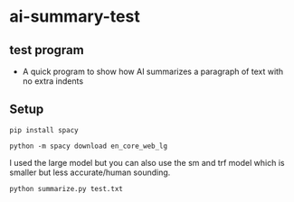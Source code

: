 # ai-summary-test

## test program

- A quick program to show how AI summarizes a paragraph of text with no extra indents

## Setup

`pip install spacy`

`python -m spacy download en_core_web_lg`

I used the large model but you can also use the sm and trf model which is smaller but less accurate/human sounding.

`python summarize.py test.txt`
